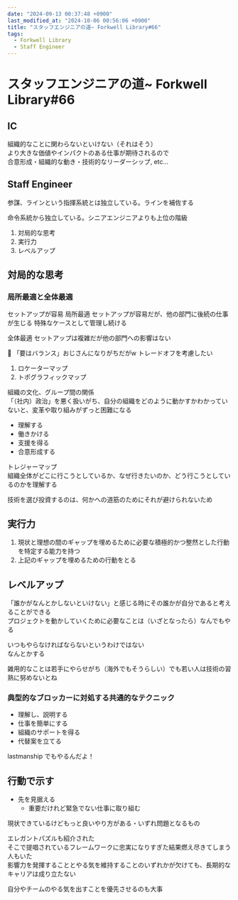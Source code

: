 ```yaml
---
date: "2024-09-13 00:37:48 +0900"
last_modified_at: "2024-10-06 00:56:06 +0900"
title: "スタッフエンジニアの道~ Forkwell Library#66"
tags:
  - Forkwell Library
  - Staff Engineer
---
```


# スタッフエンジニアの道~ Forkwell Library#66

## IC
組織的なことに関わらないといけない（それはそう）  
より大きな価値やインパクトのある仕事が期待されるので  
合意形成・組織的な動き・技術的なリーダーシップ, etc...

## Staff Engineer
参謀、ラインという指揮系統とは独立している。ラインを補佐する

命令系統から独立している。シニアエンジニアよりも上位の階級

1. 対局的な思考
2. 実行力
3. レベルアップ

## 対局的な思考
### 局所最適と全体最適
セットアップが容易
局所最適
セットアップが容易だが、他の部門に後続の仕事が生じる
特殊なケースとして管理し続ける

全体最適
セットアップは複雑だが他の部門への影響はない

:memo: 「要はバランス」おじさんになりがちだがw トレードオフを考慮したい

1. ロケーターマップ
2. トポグラフィックマップ

組織の文化、グループ間の関係  
「（社内）政治」を悪く扱いがち、自分の組織をどのように動かすかわかっていないと、変革や取り組みがずっと困難になる

- 理解する
- 働きかける
- 支援を得る
- 合意形成する

トレジャーマップ  
組織全体がどこに行こうとしているか、なぜ行きたいのか、どう行こうとしているのかを理解する

技術を選び投資するのは、何かへの道筋のためにそれが避けられないため

## 実行力
1. 現状と理想の間のギャップを埋めるために必要な積極的かつ整然とした行動を特定する能力を持つ
2. 上記のギャップを埋めるための行動をとる

##  レベルアップ
「誰かがなんとかしないといけない」と感じる時にその誰かが自分であると考えることができる  
プロジェクトを動かしていくために必要なことは（いざとなったら）なんでもやる

いつもやらなければならないというわけではない  
なんとかする

雑用的なことは若手にやらせがち（海外でもそうらしい）でも若い人は技術の習熟に努めないとね  

### 典型的なブロッカーに対処する共通的なテクニック

- 理解し、説明する
- 仕事を簡単にする
- 組織のサポートを得る
- 代替案を立てる

lastmanship でもやるんだよ！

## 行動で示す
- 先を見据える
  - 重要だけれど緊急でない仕事に取り組む

現状できているけどもっと良いやり方がある・いずれ問題となるもの

エレガントパズルも紹介された  
そこで提唱されているフレームワークに忠実になりすぎた結果燃え尽きてしまう人もいた  
影響力を発揮することとやる気を維持することのいずれかが欠けても、長期的なキャリアは成り立たない

自分やチームのやる気を出すことを優先させるのも大事  
